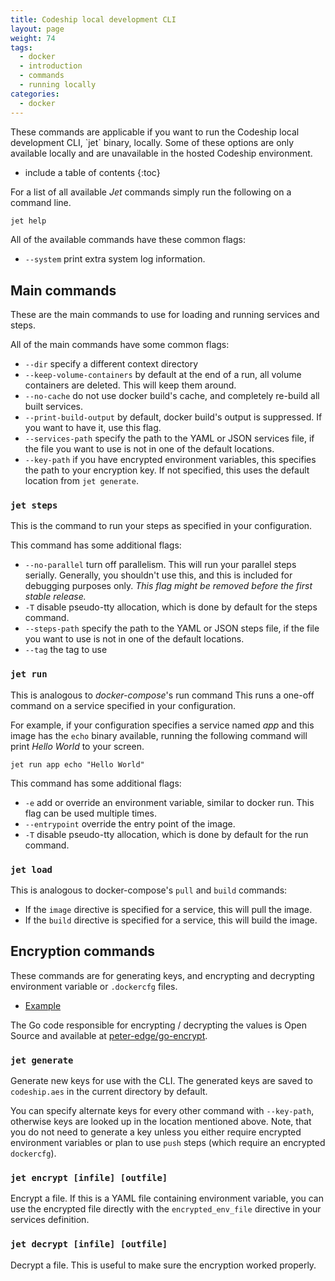 ```yaml
---
title: Codeship local development CLI
layout: page
weight: 74
tags:
  - docker
  - introduction
  - commands
  - running locally
categories:
  - docker
---
```


<div class="info-block">
These commands are applicable if you want to run the Codeship local development CLI, `jet` binary, locally. Some of these options are only available locally and are unavailable in the hosted Codeship environment.
</div>

* include a table of contents
{:toc}

For a list of all available _Jet_ commands simply run the following on a command line.

```bash
jet help
```

All of the available commands have these common flags:

* `--system` print extra system log information.

## Main commands

These are the main commands to use for loading and running services and steps.

All of the main commands have some common flags:

* `--dir` specify a different context directory
* `--keep-volume-containers` by default at the end of a run, all volume containers are deleted. This will keep them around.
* `--no-cache` do not use docker build's cache, and completely re-build all built services.
* `--print-build-output` by default, docker build's output is suppressed. If you want to have it, use this flag.
* `--services-path` specify the path to the YAML or JSON services file, if the file you want to use is not in one of the default locations.
* `--key-path` if you have encrypted environment variables, this specifies the path to your encryption key. If not specified, this uses the default location from `jet generate`.

### `jet steps`

This is the command to run your steps as specified in your configuration.

This command has some additional flags:

* `--no-parallel` turn off parallelism. This will run your parallel steps serially. Generally, you shouldn't use this, and this is included for debugging purposes only. _This flag might be removed before the first stable release._
* `-T` disable pseudo-tty allocation, which is done by default for the steps command.
* `--steps-path` specify the path to the YAML or JSON steps file, if the file you want to use is not in one of the default locations.
* `--tag` the tag to use


### `jet run`

This is analogous to _docker-compose_'s run command This runs a one-off command on a service specified in your configuration.

For example, if your configuration specifies a service named _app_ and this image has the `echo` binary available, running the following command will print _Hello World_ to your screen.

```shell
jet run app echo "Hello World"
```

This command has some additional flags:

* `-e` add or override an environment variable, similar to docker run. This flag can be used multiple times.
* `--entrypoint` override the entry point of the image.
* `-T` disable pseudo-tty allocation, which is done by default for the run command.

### `jet load`

This is analogous to docker-compose's `pull` and `build` commands:

* If the `image` directive is specified for a service, this will pull the image.
* If the `build` directive is specified for a service, this will build the image.

## Encryption commands

These commands are for generating keys, and encrypting and decrypting environment variable or `.dockercfg` files.

- [Example](https://github.com/codeship/codeship-tool-examples/tree/master/11.encrypted-aes)

The Go code responsible for encrypting / decrypting the values is Open Source and available at [peter-edge/go-encrypt](https://github.com/peter-edge/go-encrypt).

### `jet generate`

Generate new keys for use with the CLI. The generated keys are saved to `codeship.aes` in the current directory by default.

You can specify alternate keys for every other command with `--key-path`, otherwise keys are looked up in the location mentioned above. Note, that you do not need to generate a key unless you either require encrypted environment variables or plan to use `push` steps (which require an encrypted `dockercfg`).

### `jet encrypt [infile] [outfile]`

Encrypt a file. If this is a YAML file containing environment variable, you can use the encrypted file directly with the `encrypted_env_file` directive in your services definition.

### `jet decrypt [infile] [outfile]`

Decrypt a file. This is useful to make sure the encryption worked properly.
